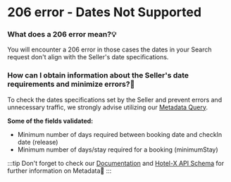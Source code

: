 ﻿---
sidebar_position: 11
---

# 206 error - Dates Not Supported


### What does a 206 error mean?💡
You will encounter a 206 error in those cases the dates in your Search request don't align with the Seller's date specifications.

### How can I obtain information about the Seller's date requirements and minimize errors?🚫
To check the dates specifications set by the Seller and prevent errors and unnecessary traffic, we strongly advise utilizing our [Metadata Query](/kb/our-products/are-you-a-buyer/our-methods/static-content/hotel-x-metadata-query).
 
**Some of the fields validated:**

- Minimum number of days required between booking date and checkIn date (release)
- Minimum number of days/stay required for a booking (minimumStay)

:::tip
Don't forget to check our [Documentation](/docs/apis/for-buyers/hotel-x-pull-buyers-api/content/metadata) and [Hotel-X API Schema](https://api.travelgatex.com/) for further information on Metadata🚀
:::